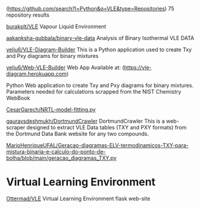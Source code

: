 (https://github.com/search?l=Python&q=VLE&type=Repositories) 75 repository results

[burakplt/VLE](https://github.com/burakplt/VLE) Vapour Liquid Environment

[aakanksha-gubbala/binary-vle-data](https://github.com/aakanksha-gubbala/binary-vle-data) Analysis of Binary Isothermal VLE DATA

[yeliu6/VLE-Diagram-Builder](https://github.com/yeliu6/VLE-Diagram-Builder) This is a Python application used to create Txy and Pxy diagrams for binary mixtures

[yeliu6/Web-VLE-Builder](https://github.com/yeliu6/Web-VLE-Builder) Web App Available at: (https://vle-diagram.herokuapp.com)

Python Web application to create Txy and Pxy diagrams for binary mixtures. Parameters needed for calculations scrapped from the NIST Chemistry WebBook

[CesarGarech/NRTL-model-fitting.py](https://github.com/CesarGarech/NRTL-model-fitting.py)

[gauravsdeshmukh/DortmundCrawler](https://github.com/gauravsdeshmukh/DortmundCrawler) DortmundCrawler
This is a web-scraper designed to extract VLE Data tables (TXY and PXY formats) from the Dortmund Data Bank website for any two compounds.

[MarioHenriqueUFAL/Geracao-diagramas-ELV-termodinamicos-TXY-para-mistura-binaria-e-calculo-do-ponto-de-bolha/blob/main/geracao_diagramas_TXY.py](https://github.com/MarioHenriqueUFAL/Geracao-diagramas-ELV-termodinamicos-TXY-para-mistura-binaria-e-calculo-do-ponto-de-bolha/blob/main/geracao_diagramas_TXY.py)


# Virtual Learning Environment

[Ottermad/VLE](https://github.com/Ottermad/VLE) Virtual Learning Environment flask web-site
